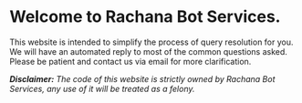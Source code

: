 <h1>Welcome to Rachana Bot Services.</h1>

<p>This website is intended to simplify the process of query resolution for you. We will have an automated reply to most of the common questions asked. Please be patient and contact us via email for more clarification.</p>

<i><b>Disclaimer:</b> The code of this website is strictly owned by Rachana Bot Services, any use of it will be treated as a felony.</i>
